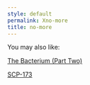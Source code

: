 ```yaml
---
style: default
permalink: Xno-more
title: no-more
---
```

You may also like:

[The Bacterium  (Part Two)](http://scp-wiki.net/the-bacterium-part-two)

[SCP-173](http://scp-wiki.net/scp-173)
